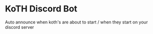 # KoTH Discord Bot
 Auto announce when koth's are about to start / when they start on your discord server
